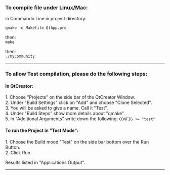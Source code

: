 <h3>To compile file under Linux/Mac:</h3>

in Commando Line in project directory:<br>

<code>qmake -o Makefile QtApp.pro</code>

then:<br>
<code>make</code>

then:<br>
<code>./myCommunity</code>

---------------------------------------------------

<h3> To allow Test compilation, please do the following steps: </h3>

<h4>In QtCreator:</h4>
1. Choose "Projects" on the side bar of the QtCreator Window.<br>
2. Under "Build Settings" click on "Add" and choose "Clone Selected".<br>
3. You will be asked to give a name. Call it "Test".<br>
4. Under "Build Steps" show more details about "qmake".<br>
5. In "Additional Arguments" write down the following:
      <code>CONFIG += "test"</code><br>

<h4>To run the Project in "Test Mode":</h4>
1. Choose the Build mood "Test" on the side bar bottom over the Run Button.<br>
2. Click Run.<br>

Results listed in "Applications Output".

----------------------------------------------------
